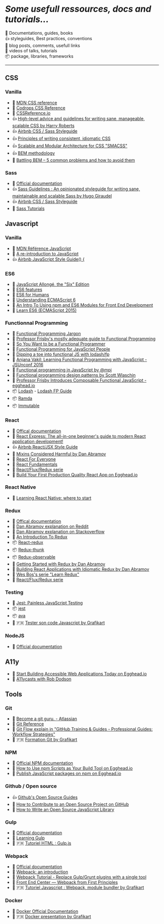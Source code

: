 # *Some usefull ressources, docs and tutorials...*


:book: Documentations, guides, books  
:+1: styleguides, Best practices, conventions  
:paperclip: blog posts, comments, usefull links  
:movie_camera: videos of talks, tutorials  
:package: package, libraries, frameworks

---

## CSS

### Vanilla

- :book: [MDN CSS reference](https://developer.mozilla.org/fr/docs/Web/CSS/Reference)
- :book: [Codrops CSS Reference](http://tympanus.net/codrops/css_reference/)
- :book: [CSSReference.io](http://cssreference.io/)
- :+1: [High-level advice and guidelines for writing sane, manageable, scalable CSS by Harry Roberts](http://cssguidelin.es)
- :+1: [Airbnb CSS / Sass Styleguide](https://github.com/airbnb/css)
- :+1: [Principles of writing consistent, idiomatic CSS](https://github.com/necolas/idiomatic-css)
- :+1: [Scalable and Modular Architecture for CSS "SMACSS"](https://smacss.com/)
- :+1: [BEM methodology](https://en.bem.info/methodology/)
- :paperclip: [Battling BEM – 5 common problems and how to avoid them](https://medium.com/fed-or-dead/battling-bem-5-common-problems-and-how-to-avoid-them-5bbd23dee319#.acr63t754)

### Sass

- :book: [Official documentation](http://sass-lang.com/documentation/file.SASS_REFERENCE.html)
- :+1: [Sass Guidelines : An opinionated styleguide for writing sane, maintainable and scalable Sass by Hugo Giraudel](http://sass-guidelin.es)
- :+1: [Airbnb CSS / Sass Styleguide](https://github.com/airbnb/css)
- :movie_camera: [Sass Tutorials](https://www.youtube.com/playlist?list=PL2CB1F80266E986EA)



## Javascript

### Vanilla

- :book: [MDN Référence JavaScript](https://developer.mozilla.org/fr/docs/Web/JavaScript/Reference)
- :book: [A re-introduction to JavaScript](https://developer.mozilla.org/en-US/docs/Web/JavaScript/A_re-introduction_to_JavaScript)
- :+1: [Airbnb JavaScript Style Guide() {](https://github.com/airbnb/javascript)

### ES6
- :book: [JavaScript Allongé, the "Six" Edition](https://leanpub.com/javascriptallongesix/read) 
- :book: [ES6 features](https://github.com/lukehoban/es6features)
- :book: [ES6 for Humans](https://github.com/metagrover/ES6-for-humans)
- :book: [Understanding ECMAScript 6](https://leanpub.com/understandinges6/read)
- :paperclip: [An Intro To Using npm and ES6 Modules for Front End Development](http://wesbos.com/javascript-modules/)
- :movie_camera: [Learn ES6 (ECMAScript 2015)](https://egghead.io/courses/learn-es6-ecmascript-2015)

### Functionnal Programming
- :book: [Functional Programming Jargon](https://github.com/hemanth/functional-programming-jargon/blob/master/readme.md)
- :book: [Professor Frisby's mostly adequate guide to Functional Programming](https://drboolean.gitbooks.io/mostly-adequate-guide/content/)
- :paperclip: [So You Want to be a Functional Programmer](https://medium.com/@cscalfani/so-you-want-to-be-a-functional-programmer-part-1-1f15e387e536#.hs723zypy)
- :paperclip: [Functional Programming for JavaScript People](https://medium.com/@chetcorcos/functional-programming-for-javascript-people-1915d8775504#.l7wriz6jv)
- :paperclip: [Dipping a toe into functional JS with lodash/fp](https://simonsmith.io/dipping-a-toe-into-functional-js-with-lodash-fp/)
- :movie_camera: [Anjana Vakil: Learning Functional Programming with JavaScript - JSUnconf 2016](https://www.youtube.com/watch?v=e-5obm1G_FY)
- :movie_camera: [Functional programming in JavaScript by @mpj](https://www.youtube.com/playlist?list=PL0zVEGEvSaeEd9hlmCXrk5yUyqUag-n84)
- :movie_camera: [Functional programming design patterns by Scott Wlaschin](https://www.youtube.com/watch?v=E8I19uA-wGY)
- :movie_camera: [Professor Frisby Introduces Composable Functional JavaScript - egghead.io](https://egghead.io/courses/professor-frisby-introduces-composable-functional-javascript)
- :package: [Lodash](https://lodash.com/) - [Lodash FP Guide](https://github.com/lodash/lodash/wiki/FP-Guide)
- :package: [Ramda](http://ramdajs.com/)
- :package: [Immutable](https://facebook.github.io/immutable-js/)

### React
- :book: [Offical documentation](https://facebook.github.io/react/docs/getting-started.html)
- :book: [React Express: The all-in-one beginner's guide to modern React application development!](http://www.react.express/)
- :+1: [Airbnb React/JSX Style Guide](https://github.com/airbnb/javascript/tree/master/react)
- :paperclip: [Mixins Considered Harmful by Dan Abramov](https://facebook.github.io/react/blog/2016/07/13/mixins-considered-harmful.html)
- :movie_camera: [React For Everyone](https://www.youtube.com/playlist?list=PLLnpHn493BHFfs3Uj5tvx17mXk4B4ws4p)
- :movie_camera: [React Fundamentals](https://egghead.io/courses/react-fundamentals)
- :movie_camera: [React/Flux/Redux serie](https://www.youtube.com/playlist?list=PLoYCgNOIyGABj2GQSlDRjgvXtqfDxKm5b)
- :movie_camera: [Build Your First Production Quality React App on Egghead.io](https://egghead.io/courses/build-your-first-production-quality-react-app)

### React Native
- :paperclip: [Learning React Native: where to start](https://hackernoon.com/learning-react-native-where-to-start-49df64cf14a2#.yx4ustuyl)

### Redux

- :book: [Offical documentation](http://redux.js.org)
- :paperclip: [Dan Abramov explanation on Reddit](https://www.reddit.com/r/reactjs/comments/4npzq5/confused_redux_or_mobx/d46k2bl)
- :paperclip: [Dan Abramov explanation on Stackoverflow](http://stackoverflow.com/questions/35411423/how-to-dispatch-a-redux-action-with-a-timeout/35415559#35415559)
- :paperclip: [An Introduction To Redux](https://www.smashingmagazine.com/2016/06/an-introduction-to-redux/)
- :package: [React-redux](https://github.com/reactjs/react-redux)
- :package: [Redux-thunk](https://github.com/gaearon/redux-thunk)
- :package: [Redux-observable](https://github.com/redux-observable/redux-observable)
- :movie_camera: [Getting Started with Redux by Dan Abramov](https://egghead.io/series/getting-started-with-redux)
- :movie_camera: [Building React Applications with Idiomatic Redux by Dan Abramov](https://egghead.io/courses/building-react-applications-with-idiomatic-redux)
- :movie_camera: [Wes Bos's serie "Learn Redux"](https://www.youtube.com/playlist?list=PLu8EoSxDXHP5uyzEWxdlr9WQTJJIzr6jy)
- :movie_camera: [React/Flux/Redux serie](https://www.youtube.com/playlist?list=PLoYCgNOIyGABj2GQSlDRjgvXtqfDxKm5b)

### Testing

- :book: [Jest: Painless JavaScript Testing](https://facebook.github.io/jest/)
- :package: [jest](https://github.com/facebook/jest)
- :package: [ava](https://github.com/avajs/ava)
- :movie_camera: :fr: [Tester son code Javascript by Grafikart](https://www.youtube.com/playlist?list=PLjwdMgw5TTLWqnmYIogcaPVWoFLRsID6B)


### NodeJS

- :book: [Official documentation](https://nodejs.org/api/)

## A11y

- :movie_camera: [Start Building Accessible Web Applications Today on Egghead.io](https://egghead.io/courses/start-building-accessible-web-applications-today)
- :movie_camera: [A11ycasts with Rob Dodson](https://www.youtube.com/playlist?list=PLNYkxOF6rcICWx0C9LVWWVqvHlYJyqw7g)


## Tools

### Git

- :book: [Become a git guru. - Atlassian](https://www.atlassian.com/git/tutorials/)
- :book: [Git Reference](http://gitref.org/)
- :movie_camera: [Git Flow explain in "GitHub Training & Guides - Professional Guides: Workflow Strategies"](https://www.youtube.com/watch?v=aJnFGMclhU8)
- :movie_camera: :fr: [Formation Git by Grafikart](https://www.youtube.com/playlist?list=PLjwdMgw5TTLXuY5i7RW0QqGdW0NZntqiP)

### NPM

- :book: [Official NPM documentation](https://docs.npmjs.com/)
- :movie_camera: [How to Use npm Scripts as Your Build Tool on Egghead.io](https://egghead.io/courses/how-to-use-npm-scripts-as-your-build-tool)
- :movie_camera: [Publish JavaScript packages on npm on Egghead.io](https://egghead.io/courses/publish-javascript-packages-on-npm)

### Github / Open source
- :+1: [Github's Open Source Guides](https://opensource.guide/)
- :movie_camera: [How to Contribute to an Open Source Project on GitHub](https://egghead.io/courses/how-to-contribute-to-an-open-source-project-on-github)
- :movie_camera: [How to Write an Open Source JavaScript Library](https://egghead.io/courses/how-to-write-an-open-source-javascript-library)

### Gulp

- :book: [Official documentation]( https://github.com/gulpjs/gulp/blob/master/docs/getting-started.md)
- :movie_camera: [Learning Gulp](https://www.youtube.com/playlist?list=PLLnpHn493BHE2RsdyUNpbiVn-cfuV7Fos)
- :movie_camera: :fr: [Tutoriel HTML : Gulp.js](https://www.youtube.com/watch?v=-Q5v14O3Bmk)


### Webpack

- :book: [Official documentation](http://webpack.github.io/docs/)
- :book: [Webpack: an introduction](https://angular.io/docs/ts/latest/guide/webpack.html)
- :movie_camera: [Webpack Tutorial - Replace Gulp/Grunt plugins with a single tool](https://www.youtube.com/watch?v=9kJVYpOqcVU)
- :movie_camera: [Front End Center — Webpack from First Principles](https://www.youtube.com/watch?v=WQue1AN93YU)
- :movie_camera: :fr: [Tutoriel Javascript : Webpack, module bundler by Grafikart](https://www.youtube.com/watch?v=WG5IFCZxDO4)

### Docker
- :book: [Docker Official Documentation](https://docs.docker.com/)
- :movie_camera: :fr: [Docker presentation by Grafikart](https://www.youtube.com/watch?v=XgKOC6X8W28)
